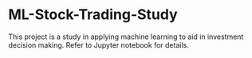 # ML-Stock-Trading-Study

This project is a study in applying machine learning to aid in investment decision making. Refer to Jupyter notebook for details.
